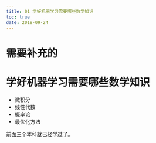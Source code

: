 ```yaml
---
title: 01 学好机器学习需要哪些数学知识
toc: true
date: 2018-09-24
---
```

# 需要补充的

# 学好机器学习需要哪些数学知识


- 微积分
- 线性代数
- 概率论
- 最优化方法

前面三个本科就已经学过了。
